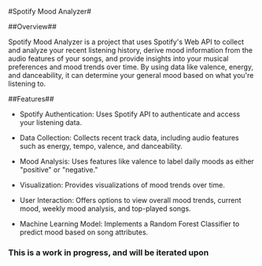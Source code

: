 #Spotify Mood Analyzer#

##Overview##

Spotify Mood Analyzer is a project that uses Spotify's Web API to collect and analyze your recent listening history, derive mood information from the audio features of your songs, and provide insights into your musical preferences and mood trends over time. By using data like valence, energy, and danceability, it can determine your general mood based on what you're listening to.

##Features##

* Spotify Authentication: Uses Spotify API to authenticate and access your listening data.

* Data Collection: Collects recent track data, including audio features such as energy, tempo, valence, and danceability.

* Mood Analysis: Uses features like valence to label daily moods as either "positive" or "negative."

* Visualization: Provides visualizations of mood trends over time.

* User Interaction: Offers options to view overall mood trends, current mood, weekly mood analysis, and top-played songs.

* Machine Learning Model: Implements a Random Forest Classifier to predict mood based on song attributes.

### This is a work in progress, and will be iterated upon ###
